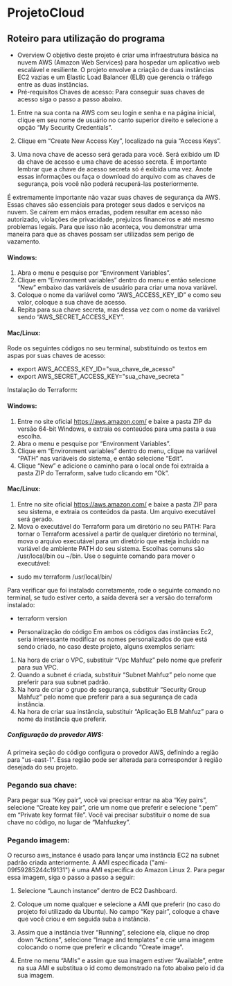 # ProjetoCloud
## Roteiro para utilização do programa
*	Overview
O objetivo deste projeto é criar uma infraestrutura básica na nuvem AWS (Amazon Web Services) para hospedar um aplicativo web escalável e resiliente. O projeto envolve a criação de duas instâncias EC2 vazias e um Elastic Load Balancer (ELB) que gerencia o tráfego entre as duas instâncias.
*	Pré-requisitos
Chaves de acesso:
Para conseguir suas chaves de acesso siga o passo a passo abaixo.
1.	Entre na sua conta na AWS com seu login e senha e na página inicial, clique em seu nome de usuário no canto superior direito e selecione a opção “My Security Credentials”.

2.	Clique em “Create New Access Key”, localizado na guia “Access Keys”.

3.	Uma nova chave de acesso será gerada para você. Será exibido um ID da chave de acesso e uma chave de acesso secreta. É importante lembrar que a chave de acesso secreta só é exibida uma vez. Anote essas informações ou faça o download do arquivo com as chaves de segurança, pois você não poderá recuperá-las posteriormente.

É extremamente importante não vazar suas chaves de segurança da AWS. Essas chaves são essenciais para proteger seus dados e serviços na nuvem. Se caírem em mãos erradas, podem resultar em acesso não autorizado, violações de privacidade, prejuízos financeiros e até mesmo problemas legais. Para que isso não aconteça, vou demonstrar uma maneira para que as chaves possam ser utilizadas sem perigo de vazamento.

#### Windows: 
1.	Abra o menu e pesquise por “Environment Variables”.
2.	Clique em “Environment variables” dentro do menu e então selecione “New” embaixo das variáveis de usuário para criar uma nova variável.
3.	Coloque o nome da variável como “AWS_ACCESS_KEY_ID” e como seu valor, coloque a sua chave de acesso.
4.	Repita para sua chave secreta, mas dessa vez com o nome da variável sendo “AWS_SECRET_ACCESS_KEY”.




#### Mac/Linux:
Rode os seguintes códigos no seu terminal, substituindo os textos em aspas por suas chaves de acesso:
- export AWS_ACCESS_KEY_ID="sua_chave_de_acesso"
- export AWS_SECRET_ACCESS_KEY="sua_chave_secreta "

Instalação do Terraform:

#### Windows: 
1.	Entre no site oficial https://aws.amazon.com/ e baixe a pasta ZIP da versão 64-bit Windows, e extraia os conteúdos para uma pasta a sua escolha.
2.	Abra o menu e pesquise por “Environment Variables”.
3.	Clique em “Environment variables” dentro do menu, clique na variável “PATH” nas variáveis do sistema, e então selecione “Edit”.
4.	Clique “New” e adicione o caminho para o local onde foi extraída a pasta ZIP do Terraform, salve tudo clicando em “Ok”.

#### Mac/Linux:
1.	Entre no site oficial https://aws.amazon.com/ e baixe a pasta ZIP para seu sistema, e extraia os conteúdos da pasta. Um arquivo executável será gerado.
2.	Mova o executável do Terraform para um diretório no seu PATH: Para tornar o Terraform acessível a partir de qualquer diretório no terminal, mova o arquivo executável para um diretório que esteja incluído na variável de ambiente PATH do seu sistema. Escolhas comuns são /usr/local/bin ou ~/bin. Use o seguinte comando para mover o executável:
 - sudo mv terraform /usr/local/bin/

Para verificar que foi instalado corretamente, rode o seguinte comando no terminal, se tudo estiver certo, a saída deverá ser a versão do terraform instalado:
- terraform version




*	Personalização do código
Em ambos os códigos das instâncias Ec2, seria interessante modificar os nomes personalizados do que está sendo criado, no caso deste projeto, alguns exemplos seriam:
1.	Na hora de criar o VPC, substituir “Vpc Mahfuz” pelo nome que preferir para sua VPC.
2.	Quando a subnet é criada, substituir “Subnet Mahfuz” pelo nome que preferir para sua subnet padrão.
3.	Na hora de criar o grupo de segurança, substituir “Security Group Mahfuz” pelo nome que preferir para a sua segurança de cada instância.
4.	Na hora de criar sua instância, substituir “Aplicação ELB Mahfuz” para o nome da instância que preferir.
##### Configuração do provedor AWS:
A primeira seção do código configura o provedor AWS, definindo a região para "us-east-1". Essa região pode ser alterada para corresponder à região desejada do seu projeto.

### Pegando sua chave:
Para pegar sua “Key pair”, você vai precisar entrar na aba “Key pairs”, selecione “Create key pair”, crie um nome que preferir e selecione “.pem” em “Private key format file”. Você vai precisar substituir o nome de sua chave no código, no lugar de “Mahfuzkey”.

### Pegando imagem:
O recurso aws_instance é usado para lançar uma instância EC2 na subnet padrão criada anteriormente. A AMI especificada ("ami-09f59285244c19131") é uma AMI específica do Amazon Linux 2. Para pegar essa imagem, siga o passo a passo a seguir:


1.	Selecione “Launch instance” dentro de EC2 Dashboard.

2.	Coloque um nome qualquer e selecione a AMI que preferir (no caso do projeto foi utilizado da Ubuntu). No campo “Key pair”, coloque a chave que você criou e em seguida suba a instância.

3.	Assim que a instância tiver “Running”, selecione ela, clique no drop down “Actions”, selecione “Image and templates” e crie uma imagem colocando o nome que preferir e clicando “Create image”.

4.	Entre no menu “AMIs” e assim que sua imagem estiver “Available”, entre na sua AMI e substitua o id como demonstrado na foto abaixo pelo id da sua imagem.

